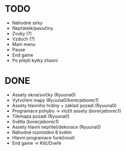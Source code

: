 # TODO
- Náhodné sirky
- Nepřátelé/pavučiny
- Zvuky (?)
- Vzduch (?)
- Main menu
- Pause
- End game 
- Po přejití kytky zhasni

# DONE
- Assety okna/svíčky (Ryuuna0)
- Vytvoření mapy (Ryuuna0/borecjeborec1)
- Assety hlavního hrdiny + základ pozadí (Ryuuna0)
- Programace pohybu -> vložit assety (borecjeborec1)
- Tilemapa pozadí (Ryuuna0)
- Světla (borecjeborec1)
- Assety hlavní nepřítel/dekorace (Ryuuna0)
- Náhodné rozmístění 8 květin 
- Hlavní programace funkčnosti
- End game -> Klíč/Dveře
